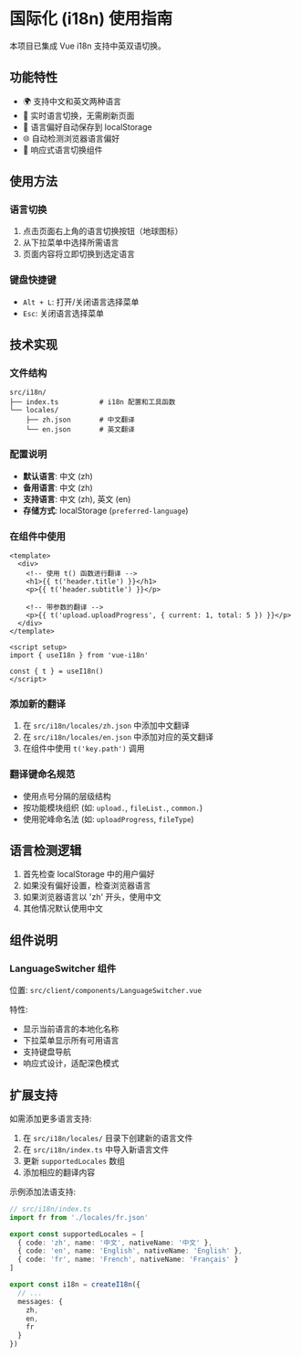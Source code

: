 # 国际化 (i18n) 使用指南

本项目已集成 Vue i18n 支持中英双语切换。

## 功能特性

- 🌍 支持中文和英文两种语言
- 🔄 实时语言切换，无需刷新页面
- 💾 语言偏好自动保存到 localStorage
- 🌐 自动检测浏览器语言偏好
- 📱 响应式语言切换组件

## 使用方法

### 语言切换

1. 点击页面右上角的语言切换按钮（地球图标）
2. 从下拉菜单中选择所需语言
3. 页面内容将立即切换到选定语言

### 键盘快捷键

- `Alt + L`: 打开/关闭语言选择菜单
- `Esc`: 关闭语言选择菜单

## 技术实现

### 文件结构

```
src/i18n/
├── index.ts          # i18n 配置和工具函数
└── locales/
    ├── zh.json       # 中文翻译
    └── en.json       # 英文翻译
```

### 配置说明

- **默认语言**: 中文 (zh)
- **备用语言**: 中文 (zh)
- **支持语言**: 中文 (zh), 英文 (en)
- **存储方式**: localStorage (`preferred-language`)

### 在组件中使用

```vue
<template>
  <div>
    <!-- 使用 t() 函数进行翻译 -->
    <h1>{{ t('header.title') }}</h1>
    <p>{{ t('header.subtitle') }}</p>
    
    <!-- 带参数的翻译 -->
    <p>{{ t('upload.uploadProgress', { current: 1, total: 5 }) }}</p>
  </div>
</template>

<script setup>
import { useI18n } from 'vue-i18n'

const { t } = useI18n()
</script>
```

### 添加新的翻译

1. 在 `src/i18n/locales/zh.json` 中添加中文翻译
2. 在 `src/i18n/locales/en.json` 中添加对应的英文翻译
3. 在组件中使用 `t('key.path')` 调用

### 翻译键命名规范

- 使用点号分隔的层级结构
- 按功能模块组织 (如: `upload.`, `fileList.`, `common.`)
- 使用驼峰命名法 (如: `uploadProgress`, `fileType`)

## 语言检测逻辑

1. 首先检查 localStorage 中的用户偏好
2. 如果没有偏好设置，检查浏览器语言
3. 如果浏览器语言以 'zh' 开头，使用中文
4. 其他情况默认使用中文

## 组件说明

### LanguageSwitcher 组件

位置: `src/client/components/LanguageSwitcher.vue`

特性:
- 显示当前语言的本地化名称
- 下拉菜单显示所有可用语言
- 支持键盘导航
- 响应式设计，适配深色模式

## 扩展支持

如需添加更多语言支持:

1. 在 `src/i18n/locales/` 目录下创建新的语言文件
2. 在 `src/i18n/index.ts` 中导入新语言文件
3. 更新 `supportedLocales` 数组
4. 添加相应的翻译内容

示例添加法语支持:

```typescript
// src/i18n/index.ts
import fr from './locales/fr.json'

export const supportedLocales = [
  { code: 'zh', name: '中文', nativeName: '中文' },
  { code: 'en', name: 'English', nativeName: 'English' },
  { code: 'fr', name: 'French', nativeName: 'Français' }
]

export const i18n = createI18n({
  // ...
  messages: {
    zh,
    en,
    fr
  }
})
``` 